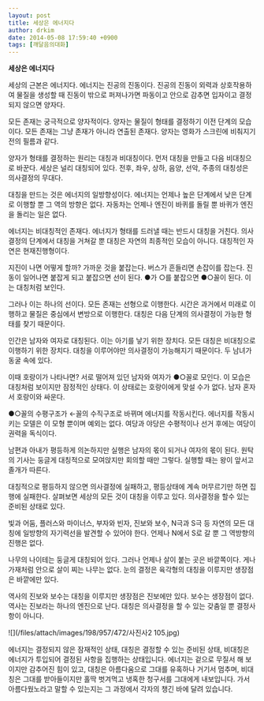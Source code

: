 ```yaml
---
layout: post
title: 세상은 에너지다
author: drkim
date: 2014-05-08 17:59:40 +0900
tags: [깨달음의대화]
---
```

**세상은 에너지다**


  


세상의 근본은 에너지다. 에너지는 진공의 진동이다. 진공의 진동이 외력과 상호작용하여 물질을 생성할 때 진동이 밖으로 퍼져나가면 파동이고 안으로 감추면 입자이고 결정되지 않으면 양자다. 


  


모든 존재는 궁극적으로 양자적이다. 양자는 물질이 형태를 결정하기 이전 단계의 모습이다. 모든 존재는 그냥 존재가 아니라 연출된 존재다. 양자는 영화가 스크린에 비춰지기 전의 필름과 같다. 


  


양자가 형태를 결정하는 원리는 대칭과 비대칭이다. 먼저 대칭을 만들고 다음 비대칭으로 바꾼다. 세상은 널리 대칭되어 있다. 전후, 좌우, 상하, 음양, 선악, 주종의 대칭성은 의사결정의 무대다.


  


대칭을 만드는 것은 에너지의 일방향성이다. 에너지는 언제나 높은 단계에서 낮은 단계로 이행할 뿐 그 역의 방향은 없다. 자동차는 언제나 엔진이 바퀴를 돌릴 뿐 바퀴가 엔진을 돌리는 일은 없다. 


  


에너지는 비대칭적인 존재다. 에너지가 형태를 드러낼 때는 반드시 대칭을 거친다. 의사결정의 단계에서 대칭을 거쳐갈 뿐 대칭은 자연의 최종적인 모습이 아니다. 대칭적인 자연은 현재진행형이다. 


  


지진이 나면 어떻게 할까? 가까운 것을 붙잡는다. 버스가 흔들리면 손잡이를 잡는다. 진동이 일어나면 붙잡게 되고 붙잡으면 선이 된다. ●가 ○를 붙잡으면 ●○꼴이 된다. 이는 대칭처럼 보인다.


  


그러나 이는 하나의 선이다. 모든 존재는 선형으로 이행한다. 시간은 과거에서 미래로 이행하고 물질은 중심에서 변방으로 이행한다. 대칭은 다음 단계의 의사결정이 가능한 형태를 찾기 때문이다.


  


인간은 남자와 여자로 대칭된다. 이는 아기를 낳기 위한 장치다. 모든 대칭은 비대칭으로 이행하기 위한 장치다. 대칭을 이루어야만 의사결정이 가능해지기 때문이다. 두 남녀가 동굴 속에 있다. 


  


이때 호랑이가 나타나면? 서로 떨어져 있던 남자와 여자가 ●○꼴로 모인다. 이 모습은 대칭처럼 보이지만 잠정적인 상태다. 이 상태로는 호랑이에게 맞설 수가 없다. 남자 혼자서 호랑이와 싸운다. 


  


●○꼴의 수평구조가 ←꼴의 수직구조로 바뀌며 에너지를 작동시킨다. 에너지를 작동시키는 모델은 이 모형 뿐이며 예외는 없다. 여당과 야당은 수평적이나 선거 후에는 여당이 권력을 독식이다. 


  


남편과 아내가 평등하게 의논하지만 실행은 남자의 몫이 되거나 여자의 몫이 된다. 원탁의 기사는 둥글게 대칭적으로 모여앉지만 회의할 때만 그렇다. 실행할 때는 왕이 앞서고 졸개가 따른다. 


  


대칭적으로 평등하지 않으면 의사결정에 실패하고, 평등상태에 계속 머무르기만 하면 집행에 실패한다. 살펴보면 세상의 모든 것이 대칭을 이루고 있다. 의사결정을 할수 있는 준비된 상태로 있다. 


  


빛과 어둠, 플러스와 마이너스, 부자와 빈자, 진보와 보수, N극과 S극 등 자연의 모든 대칭에 일방향의 자기력선을 발견할 수 있어야 한다. 언제나 N에서 S로 갈 뿐 그 역방향의 진행은 없다. 


  


나무의 나이테는 둥글게 대칭되어 있다. 그러나 언제나 살이 붙는 곳은 바깥쪽이다. 게나 가재처럼 안으로 살이 찌는 나무는 없다. 눈의 결정은 육각형의 대칭을 이루지만 생장점은 바깥에만 있다.


  


역사의 진보와 보수는 대칭을 이루지만 생장점은 진보에만 있다. 보수는 생장점이 없다. 역사는 진보라는 하나의 엔진으로 난다. 대칭은 의사결정을 할 수 있는 갖춤일 뿐 결정사항이 아니다. 


  


 ![](/files/attach/images/198/957/472/사진사2 105.jpg)

  


에너지는 결정되지 않은 잠재적인 상태, 대칭은 결정할 수 있는 준비된 상태, 비대칭은 에너지가 투입되어 결정된 사항을 집행하는 상태입니다. 에너지는 겉으로 무질서 해 보이지만 감추어진 힘이 있고, 대칭은 아름다움으로 그대를 유혹하나 거기서 멈추며, 비대칭은 그대를 받아들이지만 홀딱 벗겨먹고 냉혹한 청구서를 그대에게 내보입니다. 가서 아름다웠노라고 말할 수 있는지는 그 과정에서 각자의 챙긴 바에 달려 있습니다.